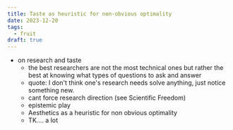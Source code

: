 ```yaml
---
title: Taste as heuristic for non-obvious optimality
date: 2023-12-20
tags:
  - fruit
draft: true
---
```

- on research and taste
    - the best researchers are not the most technical ones but rather the best at knowing what types of questions to ask and answer
    - quote: I don't think one's research needs solve anything, just notice something new.
    - cant force research direction (see Scientific Freedom)
    - epistemic play
    - Aesthetics as a heuristic for non obvious optimality
    - TK…. a lot